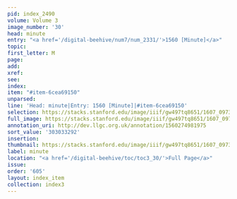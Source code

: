 ```yaml
---
pid: index_2490
volume: Volume 3
image_number: '30'
head: minute
entry: "<a href='/digital-beehive/num7/num_2331/'>1560 [Minute]</a>"
topic:
first_letter: M
page:
add:
xref:
see:
index:
item: "#item-6cea69150"
unparsed:
line: 'Head: minute|Entry: 1560 [Minute]|#item-6cea69150'
selection: https://stacks.stanford.edu/image/iiif/gw497tq8651/1607_0973/1847,3292,423,110/full/0/default.jpg
full_image: https://stacks.stanford.edu/image/iiif/gw497tq8651/1607_0973/full/full/0/default.jpg
annotation_uri: http://dev.llgc.org.uk/annotation/1560274981975
sort_value: '303033292'
insertion:
thumbnail: https://stacks.stanford.edu/image/iiif/gw497tq8651/1607_0973/1847,3292,423,110/150,/0/default.jpg
label: minute
location: "<a href='/digital-beehive/toc/toc3_30/'>Full Page</a>"
issue:
order: '605'
layout: index_item
collection: index3
---
```

